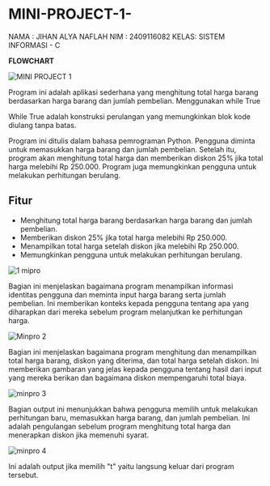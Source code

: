 # MINI-PROJECT-1-
NAMA : JIHAN ALYA NAFLAH
NIM  : 2409116082
KELAS: SISTEM INFORMASI - C

**FLOWCHART**




![MINI PROJECT 1](https://github.com/user-attachments/assets/0e93a9fb-7b52-432f-8dc7-821b096c5144)


Program ini adalah aplikasi sederhana yang menghitung total harga barang berdasarkan harga barang dan jumlah pembelian.
Menggunakan while True

While True adalah konstruksi perulangan yang memungkinkan blok kode diulang tanpa batas.


Program ini ditulis dalam bahasa pemrograman Python. 
Pengguna diminta untuk memasukkan harga barang dan jumlah pembelian. Setelah itu, program akan menghitung total harga dan memberikan diskon 25% jika total harga melebihi Rp 250.000. Program juga memungkinkan pengguna untuk melakukan perhitungan berulang.


## Fitur
- Menghitung total harga barang berdasarkan harga barang dan jumlah pembelian.
- Memberikan diskon 25% jika total harga melebihi Rp 250.000.
- Menampilkan total harga setelah diskon jika melebihi Rp 250.000.
- Memungkinkan pengguna untuk melakukan perhitungan berulang.


![1 mipro](https://github.com/user-attachments/assets/4c52a406-bac7-4a9e-9548-0cf6601ed84a)

Bagian ini menjelaskan bagaimana program menampilkan informasi identitas pengguna dan meminta input harga barang serta jumlah pembelian. Ini memberikan konteks kepada pengguna tentang apa yang diharapkan dari mereka sebelum program melanjutkan ke perhitungan harga. 

![Minpro 2](https://github.com/user-attachments/assets/74f26982-3d58-431d-a204-c4a4a6def91b)

Bagian ini menjelaskan bagaimana program menghitung dan menampilkan total harga barang, diskon yang diterima, dan total harga setelah diskon. Ini memberikan gambaran yang jelas kepada pengguna tentang hasil dari input yang mereka berikan dan bagaimana diskon mempengaruhi total biaya. 

![minpro 3](https://github.com/user-attachments/assets/820b352d-2d27-4cd8-a129-8d8d4b9528f8)

Bagian output ini menunjukkan bahwa pengguna memilih untuk melakukan perhitungan baru, memasukkan harga barang, dan jumlah pembelian. Ini adalah pengulangan sebelum program menghitung total harga dan menerapkan diskon jika memenuhi syarat.

![minpro 4](https://github.com/user-attachments/assets/b3d4bd07-854f-47bd-aaed-5c5c34e42560)

Ini adalah output jika memilih "t" yaitu langsung keluar dari program tersebut.



